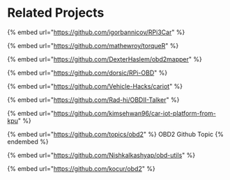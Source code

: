 # Related Projects

{% embed url="https://github.com/igorbannicov/RPi3Car" %}

{% embed url="https://github.com/mathewroy/torqueR" %}

{% embed url="https://github.com/DexterHaslem/obd2mapper" %}

{% embed url="https://github.com/dorsic/RPi-OBD" %}

{% embed url="https://github.com/Vehicle-Hacks/cariot" %}

{% embed url="https://github.com/Rad-hi/OBDII-Talker" %}

{% embed url="https://github.com/kimsehwan96/car-iot-platform-from-kpu" %}

{% embed url="https://github.com/topics/obd2" %}
OBD2 Github Topic
{% endembed %}

{% embed url="https://github.com/Nishkalkashyap/obd-utils" %}

{% embed url="https://github.com/kocur/obd2" %}
